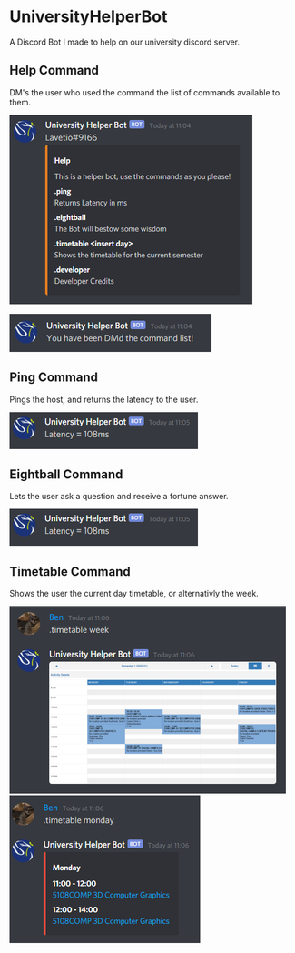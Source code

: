 # UniversityHelperBot
A Discord Bot I made to help on our university discord server.

## Help Command
DM's the user who used the command the list of commands available to them.

![Help Command](https://github.com/BenPowellDev/UniversityHelperBot/blob/main/Command%20img/help.png)

![Help 1 Command](https://github.com/BenPowellDev/UniversityHelperBot/blob/main/Command%20img/help2.png)

## Ping Command
Pings the host, and returns the latency to the user.

![Ping Command](https://github.com/BenPowellDev/UniversityHelperBot/blob/main/Command%20img/ping.png)

## Eightball Command
Lets the user ask a question and receive a fortune answer.

![Ping Command](https://github.com/BenPowellDev/UniversityHelperBot/blob/main/Command%20img/ping.png)


## Timetable Command
Shows the user the current day timetable, or alternativly the week.

![Timetable 2 Command](https://github.com/BenPowellDev/UniversityHelperBot/blob/main/Command%20img/timetable2.png)
![Timetable Command](https://github.com/BenPowellDev/UniversityHelperBot/blob/main/Command%20img/timetable1.png)
